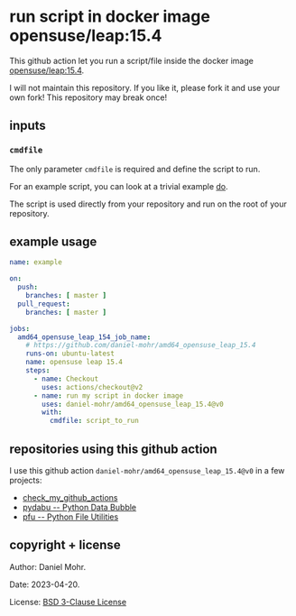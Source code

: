 # run script in docker image opensuse/leap:15.4

This github action let you run a script/file inside the docker image
[opensuse/leap:15.4](https://hub.docker.com/r/opensuse/leap).

I will not maintain this repository. If you like it, please fork it and use
your own fork! This repository may break once!

## inputs

### `cmdfile`

The only parameter `cmdfile` is required and define the script to run.

For an example script, you can look at a trivial example [do](do).

The script is used directly from your repository and run on the root
of your repository.

## example usage

```yaml
name: example

on:
  push:
    branches: [ master ]
  pull_request:
    branches: [ master ]

jobs:
  amd64_opensuse_leap_154_job_name:
    # https://github.com/daniel-mohr/amd64_opensuse_leap_15.4
    runs-on: ubuntu-latest
    name: opensuse leap 15.4
    steps:
      - name: Checkout
        uses: actions/checkout@v2
      - name: run my script in docker image
        uses: daniel-mohr/amd64_opensuse_leap_15.4@v0
        with:
          cmdfile: script_to_run
```

## repositories using this github action

I use this github action `daniel-mohr/amd64_opensuse_leap_15.4@v0` in a few
projects:

* [check_my_github_actions](https://github.com/daniel-mohr/check_my_github_actions)
* [pydabu -- Python Data Bubble](https://github.com/dlr-pa/pydabu)
* [pfu -- Python File Utilities](https://github.com/dlr-pa/pfu)

## copyright + license

Author: Daniel Mohr.

Date: 2023-04-20.

License: [BSD 3-Clause License](LICENSE.txt)
